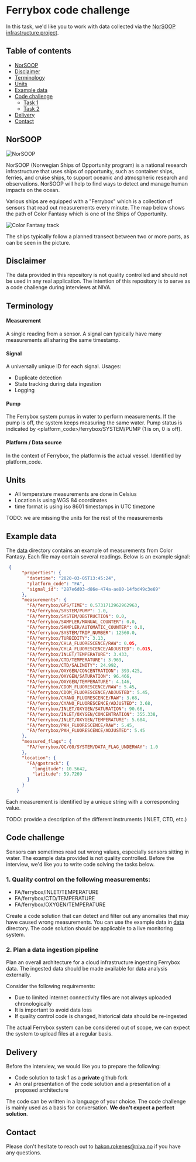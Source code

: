 # Ferrybox code challenge

In this task, we'd like you to work with data collected via the [NorSOOP infrastructure project](https://www.norsoop.com/). 

## Table of contents
- [NorSOOP](#norsoop)
- [Disclaimer](#disclaimer)
- [Terminology](#terminology)
- [Units](#units)
- [Example data](#example-data)
- [Code challenge](#code-challenge)
    - [Task 1](#1-quality-control-on-the-following-measurements)
    - [Task 2](#2-plan-a-data-ingestion-pipeline)
- [Delivery](#delivery)
- [Contact](#contact)


## NorSOOP
![NorSOOP](./figures/norsoop.webp)

NorSOOP (Norwegian Ships of Opportunity program) is a national research infrastructure that uses ships of opportunity, such as container ships, ferries, and cruise ships, to support oceanic and atmospheric research and observations. NorSOOP will help to find ways to detect and manage human impacts on the ocean.

Various ships are equipped with a "Ferrybox" which is a collection of sensors that read out measurements every minute. The map below shows the path of Color Fantasy which is one of the Ships of Opportunity.

![Color Fantasy track](./figures/FA-track-sm.png)

The ships typically follow a planned transect between two or more ports, as can be seen in the picture. 


## Disclaimer

The data provided in this repository is not quality controlled and should not be used in any real application. The intention of this repository is to serve as a code challenge during interviews at NIVA.

## Terminology

#### Measurement

A single reading from a sensor. A signal can typically have many
measurements all sharing the same timestamp.

#### Signal

A universally unique ID for each signal. Usages:

- Duplicate detection
- State tracking during data ingestion
- Logging

#### Pump

The Ferrybox system pumps in water to perform measurements. If the pump is off, the system keeps measuring the same water. Pump status is indicated by <platform_code>/ferrybox/SYSTEM/PUMP (1 is on, 0 is off).

#### Platform / Data source

In the context of Ferrybox, the platform is the actual vessel. Identified by platform_code. 

## Units

- All temperature measurements are done in Celsius
- Location is using WGS 84 coordinates 
- time format is using iso 8601 timestamps in UTC timezone

TODO: we are missing the units for the rest of the measurements

## Example data

The [data](./data) directory contains an example of measurements from Color Fantasy. Each file may contain several readings. Below is an example signal:

```json
 {
      "properties": {
        "datetime": "2020-03-05T13:45:24",
        "platform_code": "FA",
        "signal_id": "287e6d03-d86e-474a-ae80-14fbd49c3e69"
      },
      "measurements": {
        "FA/ferrybox/GPS/TIME": 0.5731712962962963,
        "FA/ferrybox/SYSTEM/PUMP": 1.0,
        "FA/ferrybox/SYSTEM/OBSTRUCTION": 0.0,
        "FA/ferrybox/SAMPLER/MANUAL_COUNTER": 0.0,
        "FA/ferrybox/SAMPLER/AUTOMATIC_COUNTER": 0.0,
        "FA/ferrybox/SYSTEM/TRIP_NUMBER": 12560.0,
        "FA/ferrybox/TURBIDITY": 3.13,
        "FA/ferrybox/CHLA_FLUORESCENCE/RAW": 0.05,
        "FA/ferrybox/CHLA_FLUORESCENCE/ADJUSTED": 0.015,
        "FA/ferrybox/INLET/TEMPERATURE": 3.433,
        "FA/ferrybox/CTD/TEMPERATURE": 3.969,
        "FA/ferrybox/CTD/SALINITY": 24.992,
        "FA/ferrybox/OXYGEN/CONCENTRATION": 393.425,
        "FA/ferrybox/OXYGEN/SATURATION": 96.466,
        "FA/ferrybox/OXYGEN/TEMPERATURE": 4.146,
        "FA/ferrybox/CDOM_FLUORESCENCE/RAW": 5.45,
        "FA/ferrybox/CDOM_FLUORESCENCE/ADJUSTED": 5.45,
        "FA/ferrybox/CYANO_FLUORESCENCE/RAW": 3.68,
        "FA/ferrybox/CYANO_FLUORESCENCE/ADJUSTED": 3.68,
        "FA/ferrybox/INLET/OXYGEN/SATURATION": 90.66,
        "FA/ferrybox/INLET/OXYGEN/CONCENTRATION": 355.338,
        "FA/ferrybox/INLET/OXYGEN/TEMPERATURE": 5.684,
        "FA/ferrybox/PAH_FLUORESCENCE/RAW": 5.45,
        "FA/ferrybox/PAH_FLUORESCENCE/ADJUSTED": 5.45
      },
      "measured_flags": {
        "FA/ferrybox/QC/G0/SYSTEM/DATA_FLAG_UNDERWAY": 1.0
      },
      "location": {
        "FA/gpstrack": {
          "longitude": 10.5642,
          "latitude": 59.7269
        }
      }
    }
```

Each measurement is identified by a unique string with a corresponding value. 

TODO: provide a description of the different instruments (INLET, CTD, etc.)

## Code challenge
Sensors can sometimes read out wrong values, especially sensors sitting in water. The example data provided is not quality controlled.  Before the interview, we'd like you to write code solving the tasks below.

### 1. Quality control on the following measurements:

- FA/ferrybox/INLET/TEMPERATURE
- FA/ferrybox/CTD/TEMPERATURE
- FA/ferrybox/OXYGEN/TEMPERATURE

Create a code solution that can detect and filter out any anomalies that may have caused wrong measurements. You can use the example data in [data](./data) directory. The code solution should be applicable to a live monitoring system.

### 2. Plan a data ingestion pipeline

Plan an overall architecture for a cloud infrastructure ingesting Ferrybox data. The ingested data should be made available for data analysis externally. 

Consider the following requirements:

- Due to limited internet connectivity files are not always uploaded chronologically
- It is important to avoid data loss
- If quality control code is changed, historical data should be re-ingested

The actual Ferrybox system can be considered out of scope, we can expect the system to upload files at a regular basis.

## Delivery

Before the interview, we would like you to prepare the following:

- Code solution to task 1 as a **private** github fork
- An oral presentation of the code solution and a presentation of a proposed architecture 

The code can be written in a language of your choice. The code challenge is mainly used as a basis for conversation. **We don't expect a perfect solution**. 

## Contact

Please don't hesitate to reach out to [hakon.rokenes@niva.no](mailto:hakon.rokenes@niva.no) if you have any questions.
